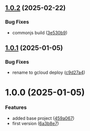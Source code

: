 ## [1.0.2](https://github.com/js20org/deploy/compare/v1.0.1...v1.0.2) (2025-02-22)


### Bug Fixes

* commonjs build ([3e530b9](https://github.com/js20org/deploy/commit/3e530b9d59280791e25a4e0598559b179b568bbf))

## [1.0.1](https://github.com/js20org/deploy/compare/v1.0.0...v1.0.1) (2025-01-05)


### Bug Fixes

* rename to gcloud deploy ([c9d27a4](https://github.com/js20org/deploy/commit/c9d27a4d2a72bf92a4fef91db8775412a64c2c79))

# 1.0.0 (2025-01-05)


### Features

* added base project ([459a067](https://github.com/js20org/deploy/commit/459a0672317147130bc9ddd385aa30368a7c2f50))
* first version ([6a3b8e7](https://github.com/js20org/deploy/commit/6a3b8e7678c8f89c42780b67aab7018595cc45a6))
